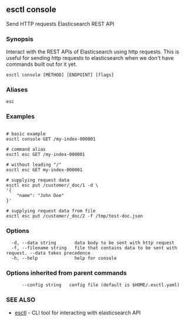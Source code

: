 ## esctl console

Send HTTP requests Elasticsearch REST API

### Synopsis

Interact with the REST APIs of Elasticsearch using http requests. This is useful for sending http requests to elasticsearch when we don't have commands built out for it yet.

```
esctl console [METHOD] [ENDPOINT] [flags]
```

### Aliases

```
esc
```

### Examples

```

# basic example
esctl console GET /my-index-000001

# command alias
esctl esc GET /my-index-000001

# without leading "/"
esctl esc GET my-index-000001

# supplying request data
esctl esc put /customer/_doc/1 -d \
'{
	"name": "John Doe"
}'

# supplying request data from file
esctl esc put /customer/_doc/2 -f /tmp/test-doc.json 
```

### Options

```
  -d, --data string       data body to be sent with http request
  -f, --filename string   file that contains data to be sent with request. --data takes precedence
  -h, --help              help for console
```

### Options inherited from parent commands

```
      --config string   config file (default is $HOME/.esctl.yaml)
```

### SEE ALSO

* [esctl](esctl.md)	 - CLI tool for interacting with elasticsearch API

